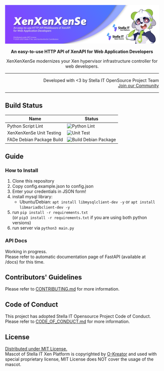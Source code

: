 <img src="demonstration/banner.png" alt="XenXenXenSe" />
<p align="center"><b>An easy-to-use HTTP API of XenAPI for Web Application Developers</b></p>
<p align="center">XenXenXenSe modernizes your Xen hypervisor infrastructure controller for web developers.</p>
<hr>
<p align="right">
   Developed with &lt;3 by Stella IT OpenSource Project Team<br>
   <a href="https://opensource.stella-it.com/discord/">Join our Community</a>
</p> 
<hr />

## Build Status
| Name                      | Status                                                                                                         |
|---------------------------|----------------------------------------------------------------------------------------------------------------|
| Python Script Lint        | ![Python Lint](https://github.com/Stella-IT/XenXenXenSe/workflows/Python%20Lint/badge.svg)                       |
| XenXenXenSe Unit Testing  | ![Unit Test](https://github.com/Stella-IT/XenXenXenSe/workflows/Unit%20Test/badge.svg)                         |
| FADe Debian Package Build | ![Build Debian Package](https://github.com/Stella-IT/XenXenXenSe/workflows/Build%20Debian%20Package/badge.svg) |
  
## Guide
### How to Install
1. Clone this repository
2. Copy config.example.json to config.json
3. Enter your credentials in JSON form!
4. install mysql library:
   * Ubuntu/Debian:
     `apt install libmysqlclient-dev -y` or
     `apt install libmariadbclient-dev -y`
5. run `pip install -r requirements.txt`  
   (or `pip3 install -r requirements.txt` if you are using both python versions)
6. run server via `python3 main.py`

### API Docs
Working in progress.  
Please refer to automatic documentation page of FastAPI (available at /docs) for this time.  

## Contributors' Guidelines
Please refer to [CONTRIBUTING.md](CONTRIBUTING.md) for more information.  

## Code of Conduct
This project has adopted Stella IT Opensource Project Code of Conduct.    
Please refer to [CODE_OF_CONDUCT.md](CODE_OF_CONDUCT.md) for more information.  

## License
[Distributed under MIT License.](LICENSE)  
Mascot of Stella IT Xen Platform is copyrighted by [O-Kreator](https://github.com/O-Kreator/) and used with special proprietary license, MIT License does NOT cover the usage of the mascot.  

